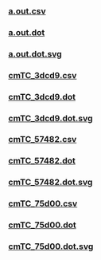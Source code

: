 ### [a.out.csv](a.out.csv)
### [a.out.dot](a.out.dot)
### [a.out.dot.svg](a.out.dot.svg)
### [cmTC_3dcd9.csv](cmTC_3dcd9.csv)
### [cmTC_3dcd9.dot](cmTC_3dcd9.dot)
### [cmTC_3dcd9.dot.svg](cmTC_3dcd9.dot.svg)
### [cmTC_57482.csv](cmTC_57482.csv)
### [cmTC_57482.dot](cmTC_57482.dot)
### [cmTC_57482.dot.svg](cmTC_57482.dot.svg)
### [cmTC_75d00.csv](cmTC_75d00.csv)
### [cmTC_75d00.dot](cmTC_75d00.dot)
### [cmTC_75d00.dot.svg](cmTC_75d00.dot.svg)

